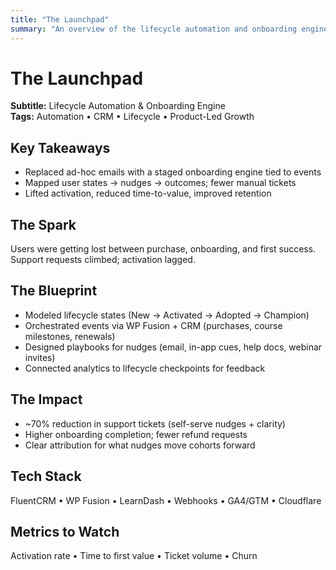 ```yaml
---
title: "The Launchpad"
summary: "An overview of the lifecycle automation and onboarding engine I built to improve user activation and retention."
---
```


# The Launchpad
**Subtitle:** Lifecycle Automation & Onboarding Engine  
**Tags:** Automation • CRM • Lifecycle • Product-Led Growth

## Key Takeaways
- Replaced ad-hoc emails with a staged onboarding engine tied to events
- Mapped user states → nudges → outcomes; fewer manual tickets
- Lifted activation, reduced time-to-value, improved retention

## The Spark
Users were getting lost between purchase, onboarding, and first success. Support requests climbed; activation lagged.

## The Blueprint
- Modeled lifecycle states (New → Activated → Adopted → Champion)
- Orchestrated events via WP Fusion + CRM (purchases, course milestones, renewals)
- Designed playbooks for nudges (email, in-app cues, help docs, webinar invites)
- Connected analytics to lifecycle checkpoints for feedback

## The Impact
- ~70% reduction in support tickets (self-serve nudges + clarity)
- Higher onboarding completion; fewer refund requests
- Clear attribution for what nudges move cohorts forward

## Tech Stack
FluentCRM • WP Fusion • LearnDash • Webhooks • GA4/GTM • Cloudflare

## Metrics to Watch
Activation rate • Time to first value • Ticket volume • Churn
